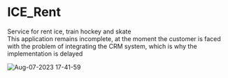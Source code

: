# ICE_Rent
Service for rent ice, train hockey and skate<br>
This application remains incomplete, at the moment the customer is faced with the problem of integrating the CRM system, which is why the implementation is delayed<br>

![Aug-07-2023 17-41-59](https://github.com/iosDevelopForYou/ICE_Rent/assets/118765521/46052b16-ecca-4ad3-85c8-689df8871f2b)
